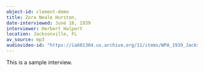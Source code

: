 ```yaml
---
object-id: clement-demo
title: Zora Neale Hurston, 
date-interviewed: June 18, 1939
interviewer: Herbert Halpert
location: Jacksonville, FL
av_source: mp3
audiovideo-id: "https://ia601304.us.archive.org/11/items/WPA_1939_Jacksonville_Halpert/T86-243.mp3"
---
```


 This is a sample interview.

